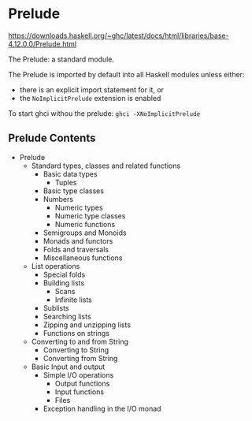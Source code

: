 # Prelude

https://downloads.haskell.org/~ghc/latest/docs/html/libraries/base-4.12.0.0/Prelude.html

The Prelude: a standard module.

The Prelude is imported by default into all Haskell modules unless either:
- there is an explicit import statement for it, or 
- the `NoImplicitPrelude` extension is enabled

To start ghci withou the prelude: `ghci -XNoImplicitPrelude`

## Prelude Contents

* Prelude
  * Standard types, classes and related functions
    * Basic data types
      - Tuples
    * Basic type classes
    * Numbers
      - Numeric types
      - Numeric type classes
      - Numeric functions
    * Semigroups and Monoids
    * Monads and functors
    * Folds and traversals
    * Miscellaneous functions
  * List operations
    * Special folds
    * Building lists
      - Scans
      - Infinite lists
    * Sublists
    * Searching lists
    * Zipping and unzipping lists
    * Functions on strings
  * Converting to and from String
    - Converting to String
    - Converting from String
  * Basic Input and output
    * Simple I/O operations
      - Output functions
      - Input functions
      - Files
    * Exception handling in the I/O monad
